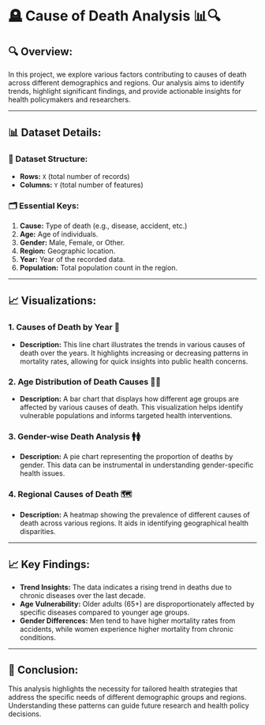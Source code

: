 # **🪦 Cause of Death Analysis 📊🔍**

## **🔍 Overview:**
In this project, we explore various factors contributing to causes of death across different demographics and regions. Our analysis aims to identify trends, highlight significant findings, and provide actionable insights for health policymakers and researchers.

---

## **📊 Dataset Details:**

### **🔢 Dataset Structure:**
- **Rows:** `X` (total number of records)
- **Columns:** `Y` (total number of features)

### **🗂️ Essential Keys:**
1. **Cause:** Type of death (e.g., disease, accident, etc.)
2. **Age:** Age of individuals.
3. **Gender:** Male, Female, or Other.
4. **Region:** Geographic location.
5. **Year:** Year of the recorded data.
6. **Population:** Total population count in the region.

---

## **📈 Visualizations:**

### **1. Causes of Death by Year 📅**


- **Description:** This line chart illustrates the trends in various causes of death over the years. It highlights increasing or decreasing patterns in mortality rates, allowing for quick insights into public health concerns.

### **2. Age Distribution of Death Causes 👶👵**


- **Description:** A bar chart that displays how different age groups are affected by various causes of death. This visualization helps identify vulnerable populations and informs targeted health interventions.

### **3. Gender-wise Death Analysis 🚹🚺**


- **Description:** A pie chart representing the proportion of deaths by gender. This data can be instrumental in understanding gender-specific health issues.

### **4. Regional Causes of Death 🗺️**


- **Description:** A heatmap showing the prevalence of different causes of death across various regions. It aids in identifying geographical health disparities.

---

## **📈 Key Findings:**
- **Trend Insights:** The data indicates a rising trend in deaths due to chronic diseases over the last decade.
- **Age Vulnerability:** Older adults (65+) are disproportionately affected by specific diseases compared to younger age groups.
- **Gender Differences:** Men tend to have higher mortality rates from accidents, while women experience higher mortality from chronic conditions.

---

## **🧪 Conclusion:**
This analysis highlights the necessity for tailored health strategies that address the specific needs of different demographic groups and regions. Understanding these patterns can guide future research and health policy decisions.
